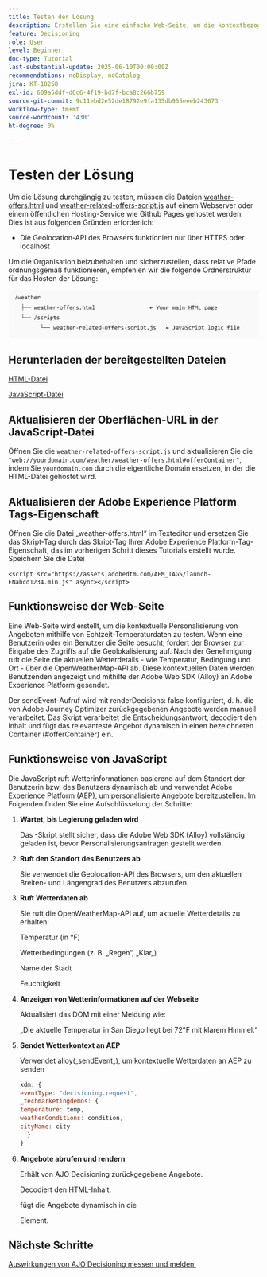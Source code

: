 ```yaml
---
title: Testen der Lösung
description: Erstellen Sie eine einfache Web-Seite, um die kontextbezogene Personalisierung von Angeboten mithilfe von Echtzeit-Temperaturdaten zu testen.
feature: Decisioning
role: User
level: Beginner
doc-type: Tutorial
last-substantial-update: 2025-06-10T00:00:00Z
recommendations: noDisplay, noCatalog
jira: KT-18258
exl-id: 609a5ddf-d6c6-4f19-bd7f-bca8c266b759
source-git-commit: 9c11ebd2e52de18792e9fa135db955eeeb243673
workflow-type: tm+mt
source-wordcount: '430'
ht-degree: 0%

---
```


# Testen der Lösung

Um die Lösung durchgängig zu testen, müssen die Dateien [weather-offers.html](assets/weather-offers.html) und [weather-related-offers-script.js](assets/weather-related-offers-script.js) auf einem Webserver oder einem öffentlichen Hosting-Service wie Github Pages gehostet werden. Dies ist aus folgenden Gründen erforderlich:
- Die Geolocation-API des Browsers funktioniert nur über HTTPS oder localhost

Um die Organisation beizubehalten und sicherzustellen, dass relative Pfade ordnungsgemäß funktionieren, empfehlen wir die folgende Ordnerstruktur für das Hosten der Lösung:

![Ordnerstruktur](assets/folder-structure.png)

## Herunterladen der bereitgestellten Dateien

[HTML-Datei](assets/weather-offers.html)

[JavaScript-Datei](assets/weather-related-offers-script.js)


## Aktualisieren der Oberflächen-URL in der JavaScript-Datei

Öffnen Sie die `weather-related-offers-script.js` und aktualisieren Sie die ` "web://yourdomain.com/weather/weather-offers.html#offerContainer"`, indem Sie `yourdomain.com` durch die eigentliche Domain ersetzen, in der die HTML-Datei gehostet wird.

## Aktualisieren der Adobe Experience Platform Tags-Eigenschaft

Öffnen Sie die Datei „weather-offers.html“ im Texteditor und ersetzen Sie das Skript-Tag durch das Skript-Tag Ihrer Adobe Experience Platform-Tag-Eigenschaft, das im vorherigen Schritt dieses Tutorials erstellt wurde. Speichern Sie die Datei

```
<script src="https://assets.adobedtm.com/AEM_TAGS/launch-ENabcd1234.min.js" async></script>
```



## Funktionsweise der Web-Seite

Eine Web-Seite wird erstellt, um die kontextuelle Personalisierung von Angeboten mithilfe von Echtzeit-Temperaturdaten zu testen. Wenn eine Benutzerin oder ein Benutzer die Seite besucht, fordert der Browser zur Eingabe des Zugriffs auf die Geolokalisierung auf. Nach der Genehmigung ruft die Seite die aktuellen Wetterdetails - wie Temperatur, Bedingung und Ort - über die OpenWeatherMap-API ab. Diese kontextuellen Daten werden Benutzenden angezeigt und mithilfe der Adobe Web SDK (Alloy) an Adobe Experience Platform gesendet.

Der sendEvent-Aufruf wird mit renderDecisions: false konfiguriert, d. h. die von Adobe Journey Optimizer zurückgegebenen Angebote werden manuell verarbeitet. Das Skript verarbeitet die Entscheidungsantwort, decodiert den Inhalt und fügt das relevanteste Angebot dynamisch in einen bezeichneten Container (#offerContainer) ein.

## Funktionsweise von JavaScript

Die JavaScript ruft Wetterinformationen basierend auf dem Standort der Benutzerin bzw. des Benutzers dynamisch ab und verwendet Adobe Experience Platform (AEP), um personalisierte Angebote bereitzustellen. Im Folgenden finden Sie eine Aufschlüsselung der Schritte:

1. **Wartet, bis Legierung geladen wird**

   Das -Skript stellt sicher, dass die Adobe Web SDK (Alloy) vollständig geladen ist, bevor Personalisierungsanfragen gestellt werden.

2. **Ruft den Standort des Benutzers ab**

   Sie verwendet die Geolocation-API des Browsers, um den aktuellen Breiten- und Längengrad des Benutzers abzurufen.

3. **Ruft Wetterdaten ab**

   Sie ruft die OpenWeatherMap-API auf, um aktuelle Wetterdetails zu erhalten:

   Temperatur (in °F)

   Wetterbedingungen (z. B. „Regen“, „Klar„)

   Name der Stadt

   Feuchtigkeit

4. **Anzeigen von Wetterinformationen auf der Webseite**

   Aktualisiert das DOM mit einer Meldung wie:

   „Die aktuelle Temperatur in San Diego liegt bei 72°F mit klarem Himmel.“

5. **Sendet Wetterkontext an AEP**

   Verwendet alloy(„sendEvent„), um kontextuelle Wetterdaten an AEP zu senden

   ```javascript
   xdm: {
   eventType: "decisioning.request",
   _techmarketingdemos: {
   temperature: temp,
   weatherConditions: condition,
   cityName: city
     }
   }
   ```

6. **Angebote abrufen und rendern**

   Erhält von AJO Decisioning zurückgegebene Angebote.

   Decodiert den HTML-Inhalt.

   fügt die Angebote dynamisch in die <div id="offerContainer"> Element.

## Nächste Schritte

[Auswirkungen von AJO Decisioning messen und melden.](https://experienceleague.adobe.com/de/docs/journey-optimizer-learn/reporting-on-ajo-od/introduction)

